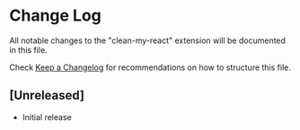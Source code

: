 # Change Log

All notable changes to the "clean-my-react" extension will be documented in this file.

Check [Keep a Changelog](http://keepachangelog.com/) for recommendations on how to structure this file.

## [Unreleased]

- Initial release